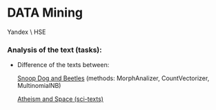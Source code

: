 # DATA Mining
Yandex \ HSE



### Analysis of the text (tasks):
* Difference of the texts between:
     
     [Snoop Dog and Beetles](https://github.com/vasilevskyvitaly/datamining/blob/master/Analisys%20of%20the%20text/Snoop%20Dog%20vs%20Beatles/naive_bayes.MultinomialNB.ipynb) (methods: MorphAnalizer, CountVectorizer, MultinomialNB)
     
     [Atheism and Space (sci-texts)](https://github.com/vasilevskyvitaly/datamining/blob/master/Analisys%20of%20the%20text/Space%20VS%20Atheism/SVC%2C%20TfidfVectorizer%2C%20GridSearchCV.ipynb)
